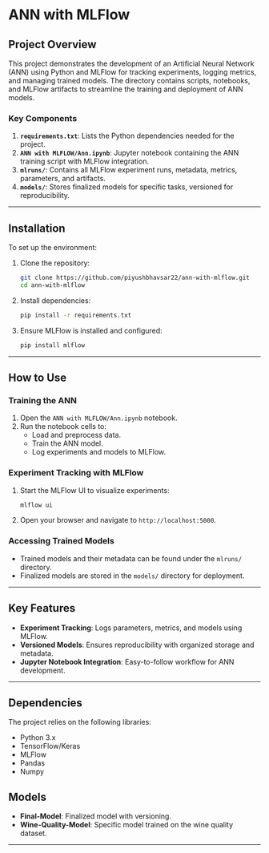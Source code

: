 # ANN with MLFlow

## Project Overview
This project demonstrates the development of an Artificial Neural Network (ANN) using Python and MLFlow for tracking experiments, logging metrics, and managing trained models. The directory contains scripts, notebooks, and MLFlow artifacts to streamline the training and deployment of ANN models.

### Key Components
1. **`requirements.txt`**: Lists the Python dependencies needed for the project.
2. **`ANN with MLFLOW/Ann.ipynb`**: Jupyter notebook containing the ANN training script with MLFlow integration.
3. **`mlruns/`**: Contains all MLFlow experiment runs, metadata, metrics, parameters, and artifacts.
4. **`models/`**: Stores finalized models for specific tasks, versioned for reproducibility.

---

## Installation
To set up the environment:
1. Clone the repository:
   ```bash
   git clone https://github.com/piyushbhavsar22/ann-with-mlflow.git
   cd ann-with-mlflow
   ```
2. Install dependencies:
   ```bash
   pip install -r requirements.txt
   ```
3. Ensure MLFlow is installed and configured:
   ```bash
   pip install mlflow
   ```

---

## How to Use
### Training the ANN
1. Open the `ANN with MLFLOW/Ann.ipynb` notebook.
2. Run the notebook cells to:
   - Load and preprocess data.
   - Train the ANN model.
   - Log experiments and models to MLFlow.

### Experiment Tracking with MLFlow
1. Start the MLFlow UI to visualize experiments:
   ```bash
   mlflow ui
   ```
2. Open your browser and navigate to `http://localhost:5000`.

### Accessing Trained Models
- Trained models and their metadata can be found under the `mlruns/` directory.
- Finalized models are stored in the `models/` directory for deployment.

---

## Key Features
- **Experiment Tracking**: Logs parameters, metrics, and models using MLFlow.
- **Versioned Models**: Ensures reproducibility with organized storage and metadata.
- **Jupyter Notebook Integration**: Easy-to-follow workflow for ANN development.

---

## Dependencies
The project relies on the following libraries:
- Python 3.x
- TensorFlow/Keras
- MLFlow
- Pandas
- Numpy

## Models
- **Final-Model**: Finalized model with versioning.
- **Wine-Quality-Model**: Specific model trained on the wine quality dataset.

---
